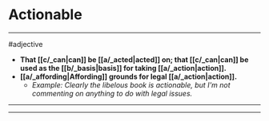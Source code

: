 # Actionable
---
#adjective
- **That [[c/_can|can]] be [[a/_acted|acted]] on; that [[c/_can|can]] be used as the [[b/_basis|basis]] for taking [[a/_action|action]].**
- **[[a/_affording|Affording]] grounds for legal [[a/_action|action]].**
	- _Example: Clearly the libelous book is actionable, but I'm not commenting on anything to do with legal issues._
---
---
